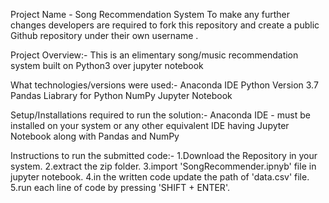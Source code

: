 Project Name - Song Recommendation System
To make any further changes developers are required to fork this repository and create a public Github repository under their own username .

Project Overview:-
This is an elimentary song/music recommendation system built on Python3 over jupyter notebook

What technologies/versions were used:-
Anaconda IDE
Python Version 3.7
Pandas Liabrary for Python
NumPy
Jupyter Notebook


Setup/Installations required to run the solution:-
Anaconda IDE - must be installed on your system or any other equivalent IDE having Jupyter Notebook along with Pandas and NumPy

Instructions to run the submitted code:-
1.Download the Repository in your system.
2.extract the zip folder.
3.import 'SongRecommender.ipnyb' file in jupyter notebook.
4.in the written code update the path of 'data.csv' file.
5.run each line of code by pressing 'SHIFT + ENTER'.